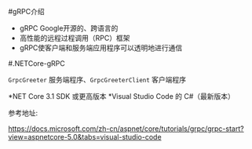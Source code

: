 #gRPC介绍
* gRPC Google开源的、跨语言的
* 高性能的远程过程调用（RPC）框架
* gRPC使客户端和服务端应用程序可以透明地进行通信

#.NETCore-gRPC

``GrpcGreeter`` 服务端程序、``GrpcGreeterClient`` 客户端程序

*NET Core 3.1 SDK 或更高版本
*Visual Studio Code 的 C#（最新版本）

参考地址:

 https://docs.microsoft.com/zh-cn/aspnet/core/tutorials/grpc/grpc-start?view=aspnetcore-5.0&tabs=visual-studio-code